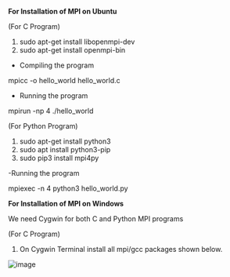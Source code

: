 **For Installation of MPI on Ubuntu**

(For C Program)

1. sudo apt-get install libopenmpi-dev
2. sudo apt-get install openmpi-bin

- Compiling the program

mpicc -o hello_world hello_world.c

- Running the program

mpirun -np 4 ./hello_world

(For Python Program)

1. sudo apt-get install python3
2. sudo apt install python3-pip
3. sudo pip3 install mpi4py 

-Running the program

mpiexec -n 4 python3 hello_world.py

**For Installation of MPI on Windows**

We need Cygwin for both C and Python MPI programs

(For C Program)
1. On Cygwin Terminal install all mpi/gcc packages shown below. 

![image](https://user-images.githubusercontent.com/74717951/169682786-02dc1085-5b2e-4b12-a2d7-9c4d5690a214.png)

